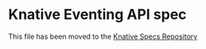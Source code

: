 # Knative Eventing API spec

This file has been moved to the [Knative Specs Repository](https://github.com/knative/specs/blob/main/specs/eventing/README.md)
